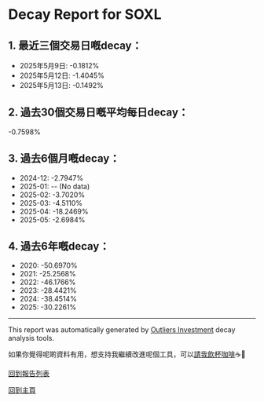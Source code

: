 # Decay Report for SOXL

## 1. 最近三個交易日嘅decay：

- 2025年5月9日: -0.1812%
- 2025年5月12日: -1.4045%
- 2025年5月13日: -0.1492%

## 2. 過去30個交易日嘅平均每日decay：
-0.7598%

## 3. 過去6個月嘅decay：

- 2024-12: -2.7947%
- 2025-01: -- (No data)
- 2025-02: -3.7020%
- 2025-03: -4.5110%
- 2025-04: -18.2469%
- 2025-05: -2.6984%

## 4. 過去6年嘅decay：

- 2020: -50.6970%
- 2021: -25.2568%
- 2022: -46.1766%
- 2023: -28.4421%
- 2024: -38.4514%
- 2025: -30.2261%


***

This report was automatically generated by [Outliers Investment](https://outliersecon.github.io/Outliers-Investment/) decay analysis tools.

如果你覺得呢啲資料有用，想支持我繼續改進呢個工具，可以[請我飲杯咖啡](https://buymeacoffee.com/outliersecon)☕🙏

[回到報告列表](https://outliersecon.github.io/Outliers-Investment/reports/reports_public)

[回到主頁](https://outliersecon.github.io/Outliers-Investment/)